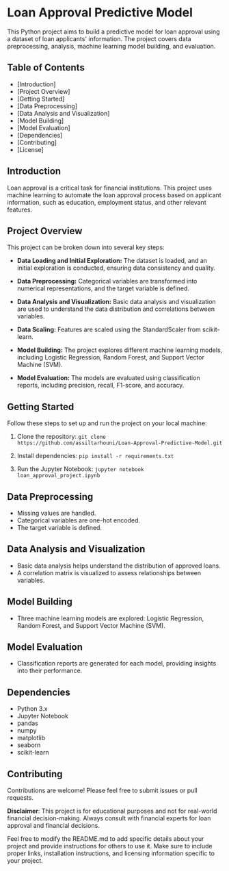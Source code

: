 # Loan Approval Predictive Model

This Python project aims to build a predictive model for loan approval using a dataset of loan applicants' information. The project covers data preprocessing, analysis, machine learning model building, and evaluation.

## Table of Contents
- [Introduction]
- [Project Overview]
- [Getting Started]
- [Data Preprocessing]
- [Data Analysis and Visualization]
- [Model Building]
- [Model Evaluation]
- [Dependencies]
- [Contributing]
- [License]

## Introduction
Loan approval is a critical task for financial institutions. This project uses machine learning to automate the loan approval process based on applicant information, such as education, employment status, and other relevant features.

## Project Overview
This project can be broken down into several key steps:

- **Data Loading and Initial Exploration:** The dataset is loaded, and an initial exploration is conducted, ensuring data consistency and quality.

- **Data Preprocessing:** Categorical variables are transformed into numerical representations, and the target variable is defined.

- **Data Analysis and Visualization:** Basic data analysis and visualization are used to understand the data distribution and correlations between variables.

- **Data Scaling:** Features are scaled using the StandardScaler from scikit-learn.

- **Model Building:** The project explores different machine learning models, including Logistic Regression, Random Forest, and Support Vector Machine (SVM).

- **Model Evaluation:** The models are evaluated using classification reports, including precision, recall, F1-score, and accuracy.

## Getting Started
Follow these steps to set up and run the project on your local machine:

1. Clone the repository: `git clone https://github.com/assiltarhouni/Loan-Approval-Predictive-Model.git`

2. Install dependencies: `pip install -r requirements.txt`

3. Run the Jupyter Notebook: `jupyter notebook loan_approval_project.ipynb`

## Data Preprocessing
- Missing values are handled.
- Categorical variables are one-hot encoded.
- The target variable is defined.

## Data Analysis and Visualization
- Basic data analysis helps understand the distribution of approved loans.
- A correlation matrix is visualized to assess relationships between variables.

## Model Building
- Three machine learning models are explored: Logistic Regression, Random Forest, and Support Vector Machine (SVM).

## Model Evaluation
- Classification reports are generated for each model, providing insights into their performance.

## Dependencies
- Python 3.x
- Jupyter Notebook
- pandas
- numpy
- matplotlib
- seaborn
- scikit-learn

## Contributing
Contributions are welcome! Please feel free to submit issues or pull requests.

**Disclaimer**: This project is for educational purposes and not for real-world financial decision-making. Always consult with financial experts for loan approval and financial decisions.

Feel free to modify the README.md to add specific details about your project and provide instructions for others to use it. Make sure to include proper links, installation instructions, and licensing information specific to your project.
